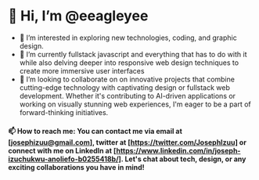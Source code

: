 
# 👋 Hi, I’m @eeagleyee
- 👀 I’m interested in exploring new technologies, coding, and graphic design.
- 🌱 I’m currently fullstack javascript and everything that has to do with it while also delving deeper into responsive web design techniques to create more immersive user interfaces
- 💞️ I’m looking to collaborate on on innovative projects that combine cutting-edge technology with captivating design or fullstack web development. Whether it's contributing to AI-driven applications or working on visually stunning web experiences, I'm eager to be a part of forward-thinking initiatives.
#### 📫 How to reach me: You can contact me via email at [josephizuu@gmail.com], twitter at [https://twitter.com/JosephIzuu] or connect with me on LinkedIn at [https://www.linkedin.com/in/joseph-izuchukwu-anoliefo-b0255418b/]. Let's chat about tech, design, or any exciting collaborations you have in mind!

<!---
eeagleyee/eeagleyee is a ✨ special ✨ repository because its `README.md` (this file) appears on your GitHub profile.
You can click the Preview link to take a look at your changes.
--->
